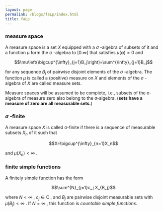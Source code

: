 ```yaml
---
layout: page
permalink: /blogs/faLp/index.html
title: faLp
---
```


### measure space 
A measure space is a set $X$ equipped with a $\sigma$ -algebra of subsets of it and a function $\mu$ form the $\sigma$ -algebra to $[0.\infty]$ that satisfies $\mu(\emptyset) = 0$ and 

$$\mu\left(\bigcup^{\infty}_{j=1}B_j\right)=\sum^{\infty}_{j=1}B_j$$

for any sequence $B_j$ of pairwise disjoint elements of the $\sigma$ -algebra. The function $\mu$ is called a (positive) measure on $X$ and elements of the $\sigma$ -algebra of $X$ are called measure sets.

Measure spaces will be assumed to be complete, i.e., subsets of the σ-algebra of measure zero also belong to the σ-algebra. (**sets have a measure of zero are all measurable sets.**)

### $\sigma$ -finite
 A measure space $X$ is called σ-finite if there is a sequence of measurable subsets $X_n$ of it such that

 $$X=\bigcup^{\infty}_{n=1}X_n$$

 and $\mu(X_n)<\infty$ .

### finite simple functions
A finitely simple function has the form

$$\sum^{N}_{j=1}c_j X_{B_j}$$

where $N<\infty$ , $c_j\in\mathrm{C}$ , and $B_j$ are pairwise disjoint measurable sets with $\mu(B_j)<\infty$ . If $N=\infty$ , this function is *countable simple functions*.
